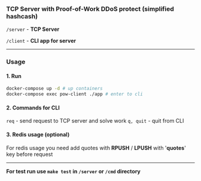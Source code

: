 ### **TCP Server with Proof-of-Work DDoS protect (simplified hashcash)**

```/server``` - **TCP Server** 

```/client``` - **CLI app for server**

____

### **Usage**

#### 1. Run
```bash
docker-compose up -d # up containers
docker-compose exec pow-client ./app # enter to cli
```

#### 2. Commands for CLI
```req``` - send request to TCP server and solve work
```q, quit``` - quit from CLI


#### 3. Redis usage (optional)

For redis usage you need add quotes with **RPUSH** / **LPUSH** with '**quotes**' key before request
______

**For test run use ```make test``` in ```/server``` or ```/cmd``` directory**

